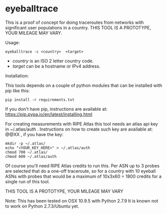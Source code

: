 # eyeballtrace
This is a proof of concept for doing traceroutes from networks with significant user populations in a country.
THIS TOOL IS A PROTOTYPE, YOUR MILEAGE MAY VARY.


Usage:

    eyeballtrace -c <country>  <target>

 * _country_ is an ISO 2 letter country code.
 * _target_ can be a hostname or IPv4 address.
 

Installation:

This tools depends on a couple of python modules that can be installed with pip like this:

    pip install -r requirements.txt

If you don't have pip, instructions are available at: https://pip.pypa.io/en/latest/installing.html

For creating measurements with RIPE Atlas this tool needs an atlas api key in ~/.atlas/auth . Instructions on how to create such key are available at: @@XX , if you have the key:

    mkdir -p ~/.atlas/
    echo "<YOUR_KEY_HERE>" > ~/.atlas/auth
    chmod 700 ~/.atlas/
    chmod 600 ~/.atlas/auth

Of course you'll need RIPE Atlas credits to run this. Per ASN up to 3 probes are selected that do a one-off traceroute, so for a country with 10 eyeball ASNs with probes that would be a maximum of 10x3x60 = 1800 credits for a single run of this tool.

THIS TOOL IS A PROTOTYPE, YOUR MILEAGE MAY VARY

Note: This has been tested on OSX 10.9.5 with Python 2.7.9
It is known not to work on Python 2.7.3/Ubuntu yet.
